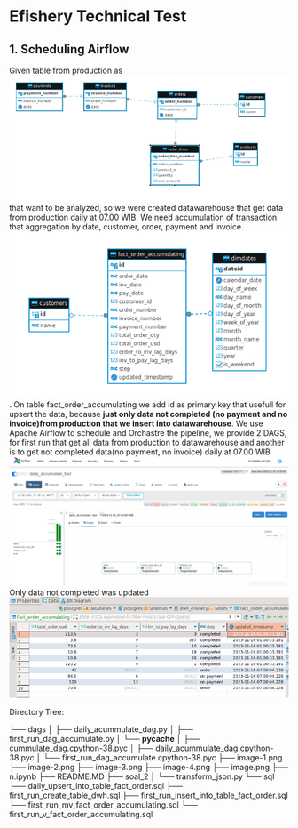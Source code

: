 # Efishery Technical Test

## 1. Scheduling Airflow

Given table from production as ![Alt text](image.png) that want to be analyzed, so we were created datawarehouse that get data from production daily at 07.00 WIB. We need accumulation of transaction that aggregation by date, customer, order, payment and invoice. 
![Alt text](image-1.png). 
On table fact_order_accumulating we add id as primary key that usefull for upsert the data, because **just only data not completed (no payment and no invoice)from production that we insert into datawarehouse**.
We use Apache Airflow to schedule and Orchastre the pipeline, we provide 2 DAGS, for first run that get all data from production to datawarehouse and another is to get not completed data(no payment, no invoice) daily at 07.00 WIB
![Alt text](image-2.png)
Only data not completed was updated 
![Alt text](image-4.png)

Directory Tree:

├── dags
│   ├── daily_acummulate_dag.py
│   ├── first_run_dag_accumulate.py
│   └── __pycache__
│       ├── cummulate_dag.cpython-38.pyc
│       ├── daily_acummulate_dag.cpython-38.pyc
│       └── first_run_dag_accumulate.cpython-38.pyc
├── image-1.png
├── image-2.png
├── image-3.png
├── image-4.png
├── image.png
├── n.ipynb
├── README.MD
├── soal_2
│   └── transform_json.py
└── sql
    ├── daily_upsert_into_table_fact_order.sql
    ├── first_run_create_table_dwh.sql
    ├── first_run_insert_into_table_fact_order.sql
    ├── first_run_mv_fact_order_accumulating.sql
    └── first_run_v_fact_order_accumulating.sql